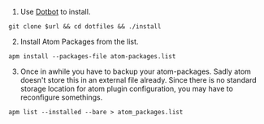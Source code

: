 1. Use [Dotbot](https://github.com/anishathalye/dotbot) to install.

  ```shell
  git clone $url && cd dotfiles && ./install
  ```

2. Install Atom Packages from the list.

  ```shell
  apm install --packages-file atom-packages.list
  ```
3. Once in awhile you have to backup your atom-packages.
   Sadly atom doesn't store this in an external file already.
   Since there is no standard storage location for atom plugin configuration,
   you may have to reconfigure somethings.

  ```shell
  apm list --installed --bare > atom_packages.list
  ```
